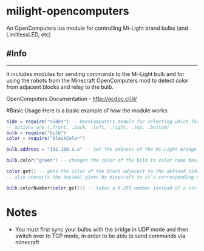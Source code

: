 # milight-opencomputers
An OpenComputers lua module for controlling Mi-Light brand bulbs (and LimitlessLED, etc)

#Info
---
---
It includes modules for sending commands to the Mi-Light bulb and for using the robots from the Minecraft OpenComputers mod to detect color from adjacent blocks and relay to the bulb.


OpenComputers Documentation - http://ocdoc.cil.li/

#Basic Usage
Here is a basic example of how the module works:
```.lua
side = require("sides") -- OpenComputers module for selecting which face of a block to calculate commands from e.g robot.detect()
-- options are (.front, .back, .left, .right, .top, .bottom)
bulb = require("bulb")
color = require("blockColor")

bulb.address = "192.168.x.x" -- Set the address of the Mi-Light bridge

bulb.color("green") -- changes the color of the bulb to color name based on a colormap table

color.get() -- gets the color of the block adjacent to the defined side (defaults to side.forward)
-- also converts the decimal given by minecraft to it's corresponding number on the Mi-Light scale of 0-255

bulb.colorNumber(color.get()) -- takes a 0-255 number instead of a string to set color, use with color.get()
```

# Notes
* You must first sync your bulbs with the bridge in UDP mode and then switch over to TCP mode, in order to be able to send commands via minecraft
